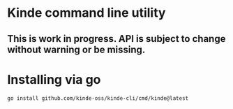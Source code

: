 # Kinde command line utility

## This is work in progress. API is subject to change without warning or be missing.

# Installing via go

```bash
go install github.com/kinde-oss/kinde-cli/cmd/kinde@latest
```
